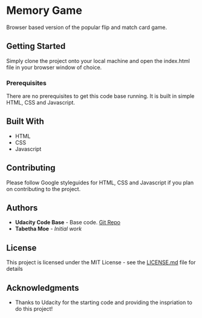 # Memory Game

Browser based version of the popular flip and match card game.

## Getting Started

Simply clone the project onto your local machine and open the index.html file in your browser window of choice.

### Prerequisites

There are no prerequisites to get this code base running. It is built in simple HTML, CSS and Javascript.

## Built With

* HTML
* CSS
* Javascript

## Contributing

Please follow Google styleguides for HTML, CSS and Javascript if you plan on contributing to the project.

## Authors

* **Udacity Code Base** - Base code. [Git Repo](https://github.com/udacity/fend-project-memory-game)
* **Tabetha Moe** - *Initial work* 

## License

This project is licensed under the MIT License - see the [LICENSE.md](LICENSE.md) file for details

## Acknowledgments

* Thanks to Udacity for the starting code and providing the inspriation to do this project!
